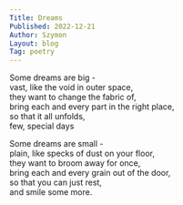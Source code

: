 ```yaml
---
Title: Dreams
Published: 2022-12-21
Author: Szymon  
Layout: blog  
Tag: poetry  
---
```


Some dreams are big -  
vast, like the void in outer space,  
they want to change the fabric of,  
bring each and every part in the right place,  
so that it all unfolds,  
few, special days  

Some dreams are small -  
plain, like specks of dust on your floor,  
they want to broom away for once,  
bring each and every grain out of the door,  
so that you can just rest,  
and smile some more.
